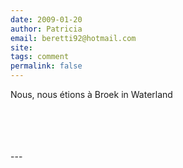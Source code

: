 ```yaml
---
date: 2009-01-20
author: Patricia
email: beretti92@hotmail.com
site: 
tags: comment
permalink: false
---
```


<p>
Nous, nous étions à Broek in Waterland<br /><br />
<img src="/me-in-amsterdam/images/photos/2008-11/patricia/Broek-in-Waterland_2739.jpg" alt="" /><br /><br />
<img src="/me-in-amsterdam/images/photos/2008-11/patricia/Broek-in-Waterland_2742.jpg" alt="" /><br /><br />
<img src="/me-in-amsterdam/images/photos/2008-11/patricia/Broek-in-Waterland_2747.jpg" alt="" /><br /><br />
<img src="/me-in-amsterdam/images/photos/2008-11/patricia/Broek-in-Waterland_2766.jpg" alt="" /><br /></p>
---